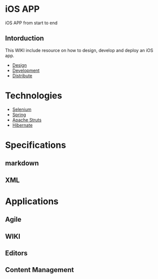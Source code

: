 <!-- TITLE: SGMLXML.net -->
<!-- SUBTITLE: SGML XML Developer Network -->

# iOS APP
iOS APP from start to end
## Intorduction

This WIKI include resource on how to design, develop and deploy an iOS app. 

* [Design](ios-design)
* [Development](ios-development)
* [Distribute](ios-distribute)


# Technologies
* [Selenium](selenium)
* [Spring](spring)
* [Apache Struts](struts)
* [Hibernate](hibernate)

# Specifications
## markdown
## XML
# Applications
## Agile
## WIKI
## Editors
## Content Management
